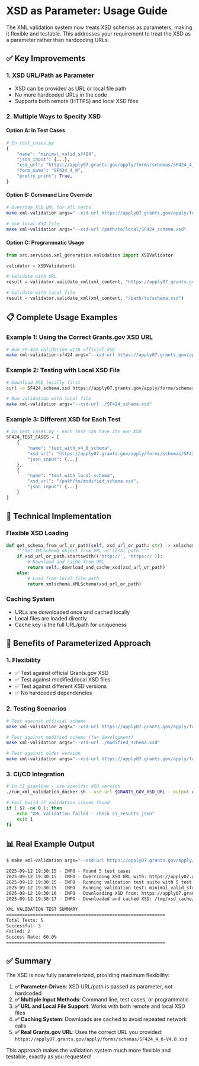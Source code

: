 # XSD as Parameter: Usage Guide

The XML validation system now treats XSD schemas as parameters, making it flexible and testable. This addresses your requirement to treat the XSD as a parameter rather than hardcoding URLs.

## ✅ Key Improvements

### **1. XSD URL/Path as Parameter**
- XSD can be provided as URL or local file path
- No more hardcoded URLs in the code
- Supports both remote (HTTPS) and local XSD files

### **2. Multiple Ways to Specify XSD**

#### **Option A: In Test Cases**
```python
# In test_cases.py
{
    "name": "minimal_valid_sf424",
    "json_input": {...},
    "xsd_url": "https://apply07.grants.gov/apply/forms/schemas/SF424_4_0-V4.0.xsd",
    "form_name": "SF424_4_0",
    "pretty_print": True,
}
```

#### **Option B: Command Line Override**
```bash
# Override XSD URL for all tests
make xml-validation args="--xsd-url https://apply07.grants.gov/apply/forms/schemas/SF424_4_0-V4.0.xsd"

# Use local XSD file
make xml-validation args="--xsd-url /path/to/local/SF424_schema.xsd"
```

#### **Option C: Programmatic Usage**
```python
from src.services.xml_generation.validation import XSDValidator

validator = XSDValidator()

# Validate with URL
result = validator.validate_xml(xml_content, "https://apply07.grants.gov/apply/forms/schemas/SF424_4_0-V4.0.xsd")

# Validate with local file
result = validator.validate_xml(xml_content, "/path/to/schema.xsd")
```

## 📋 Complete Usage Examples

### **Example 1: Using the Correct Grants.gov XSD URL**
```bash
# Run SF-424 validation with official XSD
make xml-validation-sf424 args="--xsd-url https://apply07.grants.gov/apply/forms/schemas/SF424_4_0-V4.0.xsd"
```

### **Example 2: Testing with Local XSD File**
```bash
# Download XSD locally first
curl -o SF424_schema.xsd https://apply07.grants.gov/apply/forms/schemas/SF424_4_0-V4.0.xsd

# Run validation with local file
make xml-validation args="--xsd-url ./SF424_schema.xsd"
```

### **Example 3: Different XSD for Each Test**
```python
# In test_cases.py - each test can have its own XSD
SF424_TEST_CASES = [
    {
        "name": "test_with_v4_0_schema",
        "xsd_url": "https://apply07.grants.gov/apply/forms/schemas/SF424_4_0-V4.0.xsd",
        "json_input": {...}
    },
    {
        "name": "test_with_local_schema", 
        "xsd_url": "/path/to/modified_schema.xsd",
        "json_input": {...}
    }
]
```

## 🔧 Technical Implementation

### **Flexible XSD Loading**
```python
def get_schema_from_url_or_path(self, xsd_url_or_path: str) -> xmlschema.XMLSchema:
    """Get XMLSchema object from URL or local path."""
    if xsd_url_or_path.startswith(('http://', 'https://')):
        # Download and cache from URL
        return self._download_and_cache_xsd(xsd_url_or_path)
    else:
        # Load from local file path
        return xmlschema.XMLSchema(xsd_url_or_path)
```

### **Caching System**
- URLs are downloaded once and cached locally
- Local files are loaded directly
- Cache key is the full URL/path for uniqueness

## 🎯 Benefits of Parameterized Approach

### **1. Flexibility**
- ✅ Test against official Grants.gov XSD
- ✅ Test against modified/local XSD files
- ✅ Test against different XSD versions
- ✅ No hardcoded dependencies

### **2. Testing Scenarios**
```bash
# Test against official schema
make xml-validation args="--xsd-url https://apply07.grants.gov/apply/forms/schemas/SF424_4_0-V4.0.xsd"

# Test against modified schema (for development)
make xml-validation args="--xsd-url ./modified_schema.xsd"

# Test against older version
make xml-validation args="--xsd-url https://apply07.grants.gov/apply/forms/schemas/SF424_3_0-V3.0.xsd"
```

### **3. CI/CD Integration**
```bash
# In CI pipeline - use specific XSD version
./run_xml_validation_docker.sh --xsd-url $GRANTS_GOV_XSD_URL --output ci_results.json

# Fail build if validation issues found
if [ $? -ne 0 ]; then
    echo "XML validation failed - check ci_results.json"
    exit 1
fi
```

## 📊 Real Example Output

```bash
$ make xml-validation args="--xsd-url https://apply07.grants.gov/apply/forms/schemas/SF424_4_0-V4.0.xsd --verbose"

2025-09-12 19:30:15 - INFO - Found 5 test cases
2025-09-12 19:30:15 - INFO - Overriding XSD URL with: https://apply07.grants.gov/apply/forms/schemas/SF424_4_0-V4.0.xsd
2025-09-12 19:30:15 - INFO - Running validation test suite with 5 test cases
2025-09-12 19:30:15 - INFO - Running validation test: minimal_valid_sf424
2025-09-12 19:30:16 - INFO - Downloading XSD from: https://apply07.grants.gov/apply/forms/schemas/SF424_4_0-V4.0.xsd
2025-09-12 19:30:17 - INFO - Downloaded and cached XSD: /tmp/xsd_cache/SF424_4_0-V4.0.xsd

XML VALIDATION TEST SUMMARY
============================================================
Total Tests: 5
Successful: 3
Failed: 2
Success Rate: 60.0%
============================================================
```

## ✅ Summary

The XSD is now fully parameterized, providing maximum flexibility:

1. **✅ Parameter-Driven**: XSD URL/path is passed as parameter, not hardcoded
2. **✅ Multiple Input Methods**: Command line, test cases, or programmatic
3. **✅ URL and Local File Support**: Works with both remote and local XSD files  
4. **✅ Caching System**: Downloads are cached to avoid repeated network calls
5. **✅ Real Grants.gov URL**: Uses the correct URL you provided: `https://apply07.grants.gov/apply/forms/schemas/SF424_4_0-V4.0.xsd`

This approach makes the validation system much more flexible and testable, exactly as you requested!
